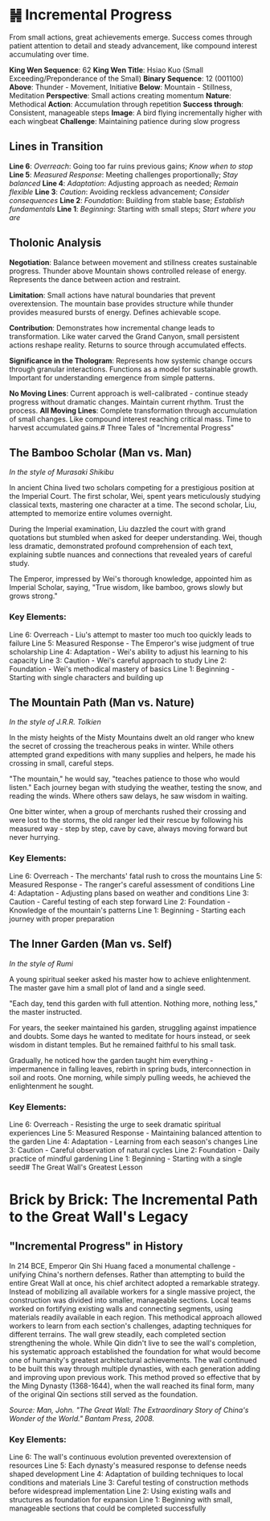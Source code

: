 # ䷽ Incremental Progress

From small actions, great achievements emerge. Success comes through patient attention to detail and steady advancement, like compound interest accumulating over time.

**King Wen Sequence**: 62
**King Wen Title**: Hsiao Kuo (Small Exceeding/Preponderance of the Small)
**Binary Sequence**: 12 (001100)
**Above**: Thunder - Movement, Initiative
**Below**: Mountain - Stillness, Meditation
**Perspective**: Small actions creating momentum
**Nature**: Methodical
**Action**: Accumulation through repetition
**Success through**: Consistent, manageable steps
**Image**: A bird flying incrementally higher with each wingbeat
**Challenge**: Maintaining patience during slow progress

## Lines in Transition  
**Line 6**: *Overreach*: Going too far ruins previous gains; *Know when to stop*
**Line 5**: *Measured Response*: Meeting challenges proportionally; *Stay balanced*
**Line 4**: *Adaptation*: Adjusting approach as needed; *Remain flexible*
**Line 3**: *Caution*: Avoiding reckless advancement; *Consider consequences*
**Line 2**: *Foundation*: Building from stable base; *Establish fundamentals*
**Line 1**: *Beginning*: Starting with small steps; *Start where you are*

## Tholonic Analysis
**Negotiation**: Balance between movement and stillness creates sustainable progress. Thunder above Mountain shows controlled release of energy. Represents the dance between action and restraint.

**Limitation**: Small actions have natural boundaries that prevent overextension. The mountain base provides structure while thunder provides measured bursts of energy. Defines achievable scope.

**Contribution**: Demonstrates how incremental change leads to transformation. Like water carved the Grand Canyon, small persistent actions reshape reality. Returns to source through accumulated effects.

**Significance in the Thologram**: Represents how systemic change occurs through granular interactions. Functions as a model for sustainable growth. Important for understanding emergence from simple patterns.

**No Moving Lines**: Current approach is well-calibrated - continue steady progress without dramatic changes. Maintain current rhythm. Trust the process.
**All Moving Lines**: Complete transformation through accumulation of small changes. Like compound interest reaching critical mass. Time to harvest accumulated gains.# Three Tales of "Incremental Progress"

## The Bamboo Scholar (Man vs. Man)
*In the style of Murasaki Shikibu*

In ancient China lived two scholars competing for a prestigious position at the Imperial Court. The first scholar, Wei, spent years meticulously studying classical texts, mastering one character at a time. The second scholar, Liu, attempted to memorize entire volumes overnight.

During the Imperial examination, Liu dazzled the court with grand quotations but stumbled when asked for deeper understanding. Wei, though less dramatic, demonstrated profound comprehension of each text, explaining subtle nuances and connections that revealed years of careful study.

The Emperor, impressed by Wei's thorough knowledge, appointed him as Imperial Scholar, saying, "True wisdom, like bamboo, grows slowly but grows strong."

### Key Elements:
Line 6: Overreach - Liu's attempt to master too much too quickly leads to failure
Line 5: Measured Response - The Emperor's wise judgment of true scholarship
Line 4: Adaptation - Wei's ability to adjust his learning to his capacity
Line 3: Caution - Wei's careful approach to study
Line 2: Foundation - Wei's methodical mastery of basics
Line 1: Beginning - Starting with single characters and building up

## The Mountain Path (Man vs. Nature)
*In the style of J.R.R. Tolkien*

In the misty heights of the Misty Mountains dwelt an old ranger who knew the secret of crossing the treacherous peaks in winter. While others attempted grand expeditions with many supplies and helpers, he made his crossing in small, careful steps.

"The mountain," he would say, "teaches patience to those who would listen." Each journey began with studying the weather, testing the snow, and reading the winds. Where others saw delays, he saw wisdom in waiting.

One bitter winter, when a group of merchants rushed their crossing and were lost to the storms, the old ranger led their rescue by following his measured way - step by step, cave by cave, always moving forward but never hurrying.

### Key Elements:
Line 6: Overreach - The merchants' fatal rush to cross the mountains
Line 5: Measured Response - The ranger's careful assessment of conditions
Line 4: Adaptation - Adjusting plans based on weather and conditions
Line 3: Caution - Careful testing of each step forward
Line 2: Foundation - Knowledge of the mountain's patterns
Line 1: Beginning - Starting each journey with proper preparation

## The Inner Garden (Man vs. Self)
*In the style of Rumi*

A young spiritual seeker asked his master how to achieve enlightenment. The master gave him a small plot of land and a single seed.

"Each day, tend this garden with full attention. Nothing more, nothing less," the master instructed.

For years, the seeker maintained his garden, struggling against impatience and doubts. Some days he wanted to meditate for hours instead, or seek wisdom in distant temples. But he remained faithful to his small task.

Gradually, he noticed how the garden taught him everything - impermanence in falling leaves, rebirth in spring buds, interconnection in soil and roots. One morning, while simply pulling weeds, he achieved the enlightenment he sought.

### Key Elements:
Line 6: Overreach - Resisting the urge to seek dramatic spiritual experiences
Line 5: Measured Response - Maintaining balanced attention to the garden
Line 4: Adaptation - Learning from each season's changes
Line 3: Caution - Careful observation of natural cycles
Line 2: Foundation - Daily practice of mindful gardening
Line 1: Beginning - Starting with a single seed# The Great Wall's Greatest Lesson

# Brick by Brick: The Incremental Path to the Great Wall's Legacy

## "Incremental Progress" in History

In 214 BCE, Emperor Qin Shi Huang faced a monumental challenge - unifying China's northern defenses. Rather than attempting to build the entire Great Wall at once, his chief architect adopted a remarkable strategy. Instead of mobilizing all available workers for a single massive project, the construction was divided into smaller, manageable sections. Local teams worked on fortifying existing walls and connecting segments, using materials readily available in each region. This methodical approach allowed workers to learn from each section's challenges, adapting techniques for different terrains. The wall grew steadily, each completed section strengthening the whole. While Qin didn't live to see the wall's completion, his systematic approach established the foundation for what would become one of humanity's greatest architectural achievements. The wall continued to be built this way through multiple dynasties, with each generation adding and improving upon previous work. This method proved so effective that by the Ming Dynasty (1368-1644), when the wall reached its final form, many of the original Qin sections still served as the foundation.

*Source: Man, John. "The Great Wall: The Extraordinary Story of China's Wonder of the World." Bantam Press, 2008.*

### Key Elements:
Line 6: The wall's continuous evolution prevented overextension of resources
Line 5: Each dynasty's measured response to defense needs shaped development
Line 4: Adaptation of building techniques to local conditions and materials
Line 3: Careful testing of construction methods before widespread implementation
Line 2: Using existing walls and structures as foundation for expansion
Line 1: Beginning with small, manageable sections that could be completed successfully
